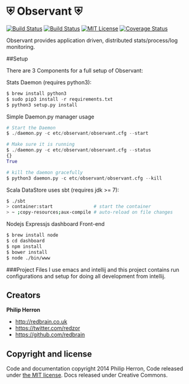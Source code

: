 # ⛨ Observant ⛨

[![Build Status](https://travis-ci.org/redbrain/observant.svg?branch=master)](https://travis-ci.org/redbrain/observant)
[![Build Status](https://drone.io/github.com/redbrain/observant/status.png)](https://drone.io/github.com/redbrain/observant/latest)
[![MIT License](http://b.repl.ca/v1/License-MIT-red.png)](LICENSE)
[![Coverage Status](https://img.shields.io/coveralls/redbrain/observant.svg)](https://coveralls.io/r/redbrain/observant)

Observant provides application driven, distributed stats/process/log monitoring.

##Setup

There are 3 Components for a full setup of Observant:

Stats Daemon (requires python3):

```python
$ brew install python3
$ sudo pip3 install -r requirements.txt
$ python3 setup.py install
```

Simple Daemon.py manager usage

```python
# Start the Daemon
$ ./daemon.py -c etc/observant/observant.cfg --start

# Make sure it is running
$ ./daemon.py -c etc/observant/observant.cfg --status
{}
True

# kill the daemon gracefully
$ python3 daemon.py -c etc/observant/observant.cfg --kill
```

Scala DataStore uses sbt (requires jdk >= 7):

```bash
$ ./sbt
> container:start               # start the container
> ~ ;copy-resources;aux-compile # auto-reload on file changes
```

Nodejs Expressjs dashboard Front-end

```bash
$ brew install node
$ cd dashboard
$ npm install
$ bower install
$ node ./bin/www
```

###Project Files
I use emacs and intellij and this project contains run configurations and setup for doing all development from intellij.

## Creators

**Philip Herron**

- <http://redbrain.co.uk>
- <https://twitter.com/redzor>
- <https://github.com/redbrain>

## Copyright and license

Code and documentation copyright 2014 Philip Herron, Code released under [the MIT license](LICENSE). Docs released under Creative Commons.
